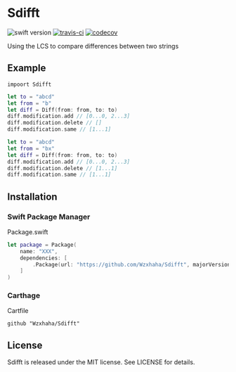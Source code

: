 # Sdifft
![swift version](https://img.shields.io/badge/Language-Swift4-blue.svg)
[![travis-ci](https://travis-ci.org/Wzxhaha/Diff.svg?branch=master)](https://travis-ci.org/Wzxhaha/Diff)
[![codecov](https://codecov.io/gh/Wzxhaha/Diff/branch/master/graph/badge.svg)](https://codecov.io/gh/Wzxhaha/Diff)

Using the LCS to compare differences between two strings

## Example
```
impoort Sdifft
```

```swift
let to = "abcd"
let from = "b"
let diff = Diff(from: from, to: to)
diff.modification.add // [0...0, 2...3]
diff.modification.delete // []
diff.modification.same // [1...1]
```

```swift
let to = "abcd"
let from = "bx"
let diff = Diff(from: from, to: to)
diff.modification.add // [0...0, 2...3]
diff.modification.delete // [1...1]
diff.modification.same // [1...1]
```

## Installation

### Swift Package Manager

Package.swift
```swift
let package = Package(
    name: "XXX",
    dependencies: [
        .Package(url: "https://github.com/Wzxhaha/Sdifft", majorVersion: 1)
    ]
)
```

### Carthage

Cartfile
```
github "Wzxhaha/Sdifft"
```

## License
Sdifft is released under the MIT license. See LICENSE for details.
